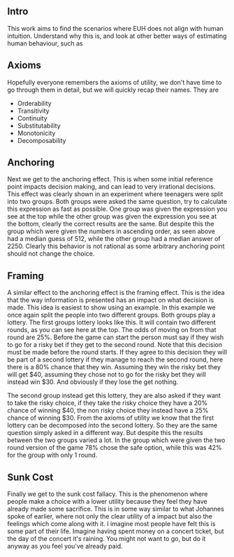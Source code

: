 ## Intro
This work aims to find the scenarios where EUH does not align with human intuition. Understand why this is, and look at other better ways of estimating human behaviour, such as 


## Axioms
Hopefully everyone remembers the axioms of utility, we don't have time to go through them in detail, but we will quickly recap their names. They are

* Orderability
* Transitivity
* Continuity
* Substitutability
* Monotonicity
* Decomposability

## Anchoring
Next we get to the anchoring effect. This is when some initial reference point impacts decision making, and can lead to very irrational decisions. This effect was clearly shown in an experiment where teenagers were split into two groups. Both groups were asked the same question, try to calculate this expression as fast as possible. One group was given the expression you see at the top while the other group was given the expression you see at the bottom, clearly the correct results are the same. But despite this the group which were given the numbers in ascending order, as seen above had a median guess of 512, while the other group had a median answer of 2250. Clearly this behavior is not rational as some arbitrary anchoring point should not change the choice. 

## Framing
A similar effect to the anchoring effect is the framing effect. This is the idea that the way information is presented has an impact on what decision is made. This idea is easiest to show using an example. In this example we once again split the people into two different groups. Both groups play a lottery. The first groups lottery looks like this. It will contain two different rounds, as you can see here at the top. The odds of moving on from that round are 25%. Before the game can start the person must say if they wish to go for a risky bet if they get to the second round. Note that this decision must be made before the round starts. If they agree to this decision they will be part of a second lottery if they manage to reach the second round, here there is a 80% chance that they win. Assuming they win the risky bet they will get $40, assuming they chose not to go for the risky bet they will instead win $30. And obviously if they lose the get nothing. 

The second group instead get this lottery, they are also asked if they want to take the risky choice, if they take the risky choice they have a 20% chance of winning $40, the non risky choice they instead have a 25% chance of winning $30. From the axioms of utility we know that the first lottery can be decomposed into the second lottery. So they are the same question simply asked in a different way. But despite this the results between the two groups varied a lot. In the group which were given the two round version of the game 78% chose the safe option, while this was 42% for the group with only 1 round. 

## Sunk Cost
Finally we get to the sunk cost fallacy. This is the phenomenon where people make a choice with a lower utility because they feel they have already made some sacrifice. This is in some way similar to what Johannes spoke of earlier, where not only the clear utility of a impact but also the feelings which come along with it. I imagine most people have felt this is some part of their life. Imagine having spent money on a concert ticket, but the day of the concert it's raining. You might not want to go, but do it anyway as you feel you've already paid. 